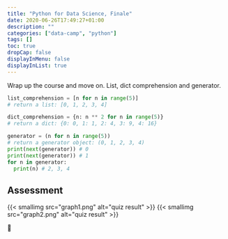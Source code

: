 ```yaml
---
title: "Python for Data Science, Finale"
date: 2020-06-26T17:49:27+01:00
description: ""
categories: ["data-camp", "python"]
tags: []
toc: true
dropCap: false
displayInMenu: false
displayInList: true
---
```


Wrap up the course and move on. List, dict comprehension and generator.

```python
list_comprehension = [n for n in range(5)]
# return a list: [0, 1, 2, 3, 4]

dict_comprehension = {n: n ** 2 for n in range(5)}
# return a dict: {0: 0, 1: 1, 2: 4, 3: 9, 4: 16}

generator = (n for n in range(5))
# return a generator object: (0, 1, 2, 3, 4)
print(next(generator)) # 0
print(next(generator)) # 1
for n in generator:
  print(n) # 2, 3, 4
```

## Assessment

{{< smallimg src="graph1.png" alt="quiz result" >}}
{{< smallimg src="graph2.png" alt="quiz result" >}}

🥰
